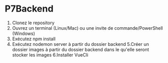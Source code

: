 # P7Backend

 1. Clonez le repository 
 2. Ouvrez un terminal (Linux/Mac) ou une invite de commande/PowerShell
(Windows)
3. Exécutez npm install
4. Exécutez nodemon server à partir du dossier backend
5.Créer un dossier images à partir du dossier backend dans le qu'elle seront  stocker les images
6.Installer VueCli 
